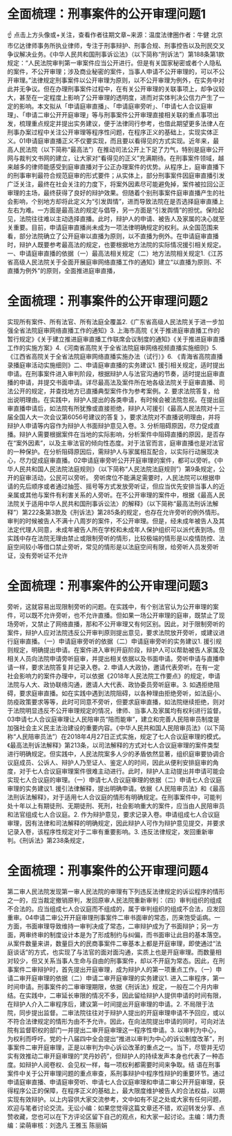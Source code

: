 # 全面梳理：刑事案件的公开审理问题1

☝ 点击上方头像或+关注，查看作者往期文章~来源：温度法律圈作者：牛健 北京市亿达律师事务所执业律师，专注于刑事辩护、刑事合规、刑事控告以及刑民交叉争议解决业务。《中华人民共和国刑事诉讼法》（以下简称“刑诉法”）第188条第1款规定：“人民法院审判第一审案件应当公开进行。但是有关国家秘密或者个人隐私的案件，不公开审理；涉及商业秘密的案件，当事人申请不公开审理的，可以不公开审理。”法律规定刑事案件以公开审理为原则，以不公开审理为例外，在实务中对此并无争议。但在办理刑事案件过程中，在有关公开审理的关联事项上，却争议较大，甚至在一定程度上影响了公开审理的透明度，进而对实体判决公信力产生了一定的影响。本文拟从「申请庭审直播」、「申请庭审旁听」、「申请七人合议庭审理」、「申请二审公开开庭审理」等与刑事案件公开审理直接相关联的重点事项出发，梳理重点规定并提出实务建议，便于法律同行参考，也借此期望更多法律人在刑事办案过程中关注公开审理等程序性问题，在程序正义的基础上，实现实体正义。01申请庭审直播正义不仅要实现，而且要以看得见的方式实现。近年来，最高人民法院（以下简称“最高法”）在推动司法公开上下足了力气，特别是庭审公开网与裁判文书网的建立，让大家对“看得见的正义”充满期待。在刑事案件领域，越来越多的律师能感受到庭审直播对于公正办理案件的优势。从程序上，庭审直播下的刑事审判最符合规范庭审的形式要件；从实体上，部分刑事案件因庭审直播引发广泛关注，最终在社会关注的力度下，将案外因素尽可能避免掉，案件被拉回公正审理的主场，最终获得了良好的辩护效果。但随着个别刑事案件庭审直播产生的社会影响，个别地方却将此定义为“引发舆情”，进而导致法院在是否选择庭审直播上左右为难。一方面是最高法的规定与倡导，另一方面是“引发舆情”的担忧。保险起见，法院往往难以主动选择直播。此时，辩护人的申请、被告人及家属的决心就至关重要。目前，申请庭审直播尚未成为一项法律明确规定的权利。从全国范围来看，部分法院确立了公开庭审以直播为原则，以不直播为例外。在申请庭审直播时，辩护人既要参考最高法的规定，也要根据地方法院的实际情况援引相关规定。一、申请庭审直播的依据（一）最高法相关规定（二）地方法院相关规定1.《江苏省高级人民法院关于全面开展庭审网络直播工作的通知》建立“以直播为原则、不直播为例外”的原则，全面推进庭审直播，

# 全面梳理：刑事案件的公开审理问题2

实现所有案件、所有法官、所有法庭全覆盖2.《广东省高级人民法院关于进一步加强全省法院庭审网络直播工作的通知》3. 上海市高院《关于推进庭审直播工作的暂行规定》《关于建立推进庭审直播工作联席会议制度的通知》《关于推进庭审直播工作的实施方案》4.《河南省高院关于全省法院庭审网络视频直播实施细则》5.《江西省高院关于全省法院庭审网络直播实施办法（试行）》6. 《青海省高院直播录播庭审活动实施细则》二、申请庭审直播的实务建议1. 援引相关规定，适时提出申请。在刑事案件进入审判阶段，根据辩护人与法官沟通的节奏，适时提出庭审直播的申请，并提交书面申请。详尽最高法及案件所在地各级法院关于庭审直播、司法公开的规定，并查找地方已直播典型案件作为参考案例。2. 要求法院答复，给出说明理由。在实践中，辩护人提出的各类申请，有时候会被法院忽视。在提出庭审直播申请后，如法院有所犹豫或直接拒绝，辩护人可援引《最高人民法院对十三届全国人大一次会议第6056号建议的答复 》，要求法院对不直播说明理由，并将辩护人申请等内容作为辩护人书面辩护意见入卷。3. 分析阻碍原因，尽力促成直播。辩护人需要根据案件在当地的实际影响，分析案件中阻碍直播的原因，是否存在“案外因素”，以及主审法官的倾向性态度。对于法官而言，庭审直播也是对法官的一种保护。在分析阻碍原因后，需辩护人与家属相互配合，以实际行动展现决心，尽力促成庭审直播。02申请庭审旁听公开开庭审理的案件，都可以旁听。《中华人民共和国人民法院法庭规则》（以下简称“人民法院法庭规则”）第9条规定，公开的庭审活动，公民可以旁听。 旁听席位不能满足需要时，人民法院可以根据申请的先后顺序或者通过抽签、摇号等方式发放旁听证，但应当优先安排当事人的近亲属或其他与案件有利害关系的人旁听。在不公开审理的案件中，根据《最高人民法院关于适用中华人民共和国刑事诉讼法〉的解释》（以下简称“最高法刑诉法解释”）第222条第3款及《刑诉法》第285条的规定，也存在允许旁听的例外情形。审判的时候被告人不满十八周岁的案件，不公开审理。但是，经未成年被告人及其法定代理人同意，未成年被告人所在学校和未成年人保护组织可以派代表到场。但实践中存在法院无理由禁止或限制旁听的情形，比较极端的情形是以疫情防控、法庭空间较小等借口禁止旁听，常见的情形是以法庭空间有限，给旁听人员发旁听证，没有旁听证不允许

# 全面梳理：刑事案件的公开审理问题3

旁听，这就容易出现限制旁听的问题。在实践中，有个别法官认为公开审理的案件，可以既不允许旁听，也不允许直播。但如果一场公开审理的庭审，既禁止了现场旁听，又禁止了网络直播，那和不公开审理又有何区别。因此，对于限制旁听的案件，辩护人应对法院违反公开审判原则提出意见，要求法院放开旁听，或建议进行庭审直播。（一）申请庭审旁听的依据（二）申请庭审旁听的实务建议1. 援引规则规定，明确提出申请。在案件进入审判开庭阶段，辩护人可以帮助被告人家属及相关人员向法院申请旁听庭审，并提出相关依据以及书面申请。旁听申请与直播申请一样，要求法院答复并记录入卷。2. 申请人大政协，邀请代表旁听。在有一定社会影响力的案件办理中，可以依据《2018年人民法院工作要点》的规定，申请法院与人大、政协联络沟通，邀请人大代表、政协委员旁听庭审。3. 如遇拒绝阻碍，要求庭审直播。如在实践中遇到法院阻碍，以各种理由拒绝旁听，如法庭小、防疫政策要求等等，此时可同意不旁听，但要求庭审直播，如法院继续拒绝，则对于法院明显违反不公开审理规定的情况，律师、当事人及家属均有权利进行监督。03申请七人合议庭审理让人民陪审员“陪而能审”，建立和完善人民陪审员制度是加强社会主义民主法治建设的重要内容。《中华人民共和国人民陪审员法》（以下简称“人民陪审员法”）在2018年4月27日正式实施，规定了七人合议庭审理的模式。《最高法刑诉法解释》第213条，以司法解释的方式对七人合议庭审理的案件类型进行明确规定。但实践中，人民法院案多人少的矛盾依然显著，组织庭审要协调合议庭成员、公诉人、辩护人乃至证人、鉴定人的时间，因此从便利安排庭审的角度，对于七人合议庭审理案件很难主动进行。此时，辩护人主动提出并申请可能会实现七人合议庭的审理。（一）申请七人合议庭审理的依据（二）申请七人合议庭审理的实务建议1. 援引法律解释，提出明确申请。依据《人民陪审员法》和《最高法刑诉法解释》，对于适用七人合议庭的情形有明确规定。在刑事案件中，可能判处十年以上有期徒刑、无期徒刑、死刑，社会影响重大的案件，应当由人民陪审员和法官组成七人合议庭。2. 作为辩护意见，要求记录入卷。申请组成七人合议庭审理，因有法律和司法解释的明确规定，因此辩护人可作为辩护意见提交，并要求记录入卷，该程序性规定对于二审有重要影响。3. 违反法律规定，发回重新审判。《刑诉法》第238条规定，

# 全面梳理：刑事案件的公开审理问题4

第二审人民法院发现第一审人民法院的审理有下列违反法律规定的诉讼程序的情形之一的，应当裁定撤销原判，发回原审人民法院重新审判：（四）审判组织的组成不合法的。应当组成七人合议庭而不组成的，属于审判组织的组成不合法，应发回重审。04申请二审公开开庭审理刑事案件二审书面审的常态，历来饱受诟病。一方面，书面审理导致维持一审判决成了常态，二审辩护成为了书面辩护；另一方面，两审终审的制度设计本是为了形成制约与纠偏，而书面审让此目的基本落空。从案件数量来讲，数量巨大的民商事案件二审基本上都是开庭审理，即使通过“法庭谈话”的方式，也实现了与法官的面对面沟通，实质上也是开庭审理。而数量相对较少，但又关系当事人生命与自由的刑事案件，却以不开庭为常态。因此，在刑事案件二审辩护时，首先提出开庭审理，成为辩护人的第一项重点工作。（一）申请二审开庭审理的依据（二）申请二审开庭审理的实务建议1. 进入二审程序，第一时间申请。刑事案件的二审审理期限，依据《刑诉法》规定，一般在二个月内审结。在实践中，二审延长审限的情况不多，因此留给辩护人提供申请的时间有限，在辩护人介入二审程序后，建议第一时间提出开庭审理的申请。2. 不局限于法院，同步提出监督。二审法院往往对于辩护人提出的开庭审理申请不予回应，或以不符合法律规定的情形为由不予允许。因此，在向法院提出申请的同时，可向对法院有监督职权的部门一并提出二审开庭审理这一程序性申请。3. 以审判为中心，为权利而呼吁。党的十八届四中全会提出“推进以审判为中心的诉讼制度改革”，刑事案件二审开庭审理，正是以审判为中心诉讼改革的重点之一。当下，尽管并无切实有效推动二审开庭审理的“灵丹妙药”，但辩护人的持续发声本身也代表了一种态度。如辩护人阅卷权、会见权一样，每一项权利都需要时间来争取。结 语在刑事案件中关于公开审理问题的重点审查，系刑事辩护中程序性辩护的重要环节。通过申请庭审直播、申请庭审旁听、申请七人合议庭审理和申请二审公开开庭审理，获得程序公正的保障，在程序正义的基础上，最大限度维护被告人的合法权益，以期实现有效辩护。以上内容供大家交流参考，文中如有不足之处或大家有任何问题，欢迎与笔者讨论交流。无讼小编：如果您觉得这篇文章还不错，欢迎转发分享、点赞收藏，您也可以在下方评论区留下自己的观点，和大家一起讨论。主编：靖力责编：梁萌审核：刘逸凡 王雅玉 陈丽娟

